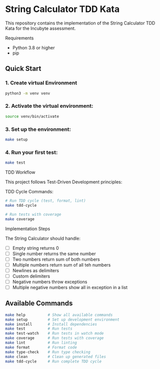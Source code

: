 # String Calculator TDD Kata

This repository contains the implementation of the String Calculator TDD Kata for the Incubyte assessment.

Requirements

- Python 3.8 or higher
- pip

##  Quick Start

### 1. Create virtual Environment
```bash
python3 -m venv venv
```

### 2. Activate the virtual environment:
```bash
source venv/bin/activate
```

### 3. Set up the environment:
```bash
make setup
```

### 4. Run your first test:
```bash
make test
```
TDD Workflow

This project follows Test-Driven Development principles:

TDD Cycle Commands:
```bash
# Run TDD cycle (test, format, lint)
make tdd-cycle

# Run tests with coverage
make coverage
```

Implementation Steps

The String Calculator should handle:

- [ ] Empty string returns 0
- [ ] Single number returns the same number
- [ ] Two numbers return sum of both numbers
- [ ] Multiple numbers return sum of all teh numbers 
- [ ] Newlines as delimiters
- [ ] Custom delimiters
- [ ] Negative numbers throw exceptions
- [ ] Multiple negative numbers show all in exception in a list 

## Available Commands

```bash
make help          # Show all available commands
make setup         # Set up development environment
make install       # Install dependencies
make test          # Run tests
make test-watch    # Run tests in watch mode
make coverage      # Run tests with coverage
make lint          # Run linting
make format        # Format code
make type-check    # Run type checking
make clean         # Clean up generated files
make tdd-cycle     # Run complete TDD cycle
```